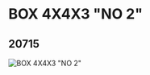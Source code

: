 # BOX 4X4X3 "NO 2"
## 20715
![BOX 4X4X3 "NO 2"](https://lc-www-live-s.legocdn.com/media/bricks/5/2/6108220.jpg)